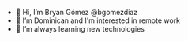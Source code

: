 - 👋 Hi, I’m Bryan Gómez @bgomezdiaz
- 👀 I’m Dominican and I'm interested in remote work
- 🌱 I’m always learning new technologies

<!---
bgomezdiaz/bgomezdiaz is a ✨ special ✨ repository because its `README.md` (this file) appears on your GitHub profile.
You can click the Preview link to take a look at your changes.
--->
